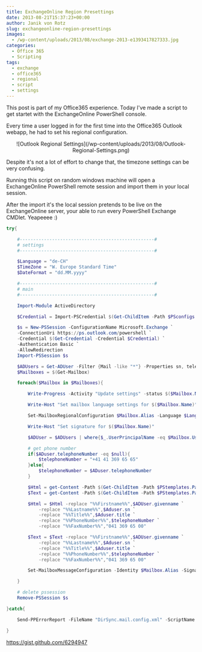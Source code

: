 ```yaml
---
title: ExchangeOnline Region Presettings
date: 2013-08-21T15:37:23+00:00
author: Janik von Rotz
slug: exchangeonline-region-presettings
images:
  - /wp-content/uploads/2013/08/exchange-2013-e1393417827333.jpg
categories:
  - Office 365
  - Scripting
tags:
  - exchange
  - office365
  - regional
  - script
  - settings
---
```

This post is part of my Office365 experience. Today I've made a script to get startet with the ExchangeOnline PowerShell console.

Every time a user logged in for the first time into the Office365 Outlook webapp, he had to set his regional configuration.

<!--more-->

<p style="text-align: center;">![Outlook Regional Settings](/wp-content/uploads/2013/08/Outlook-Regional-Settings.png)</p>

Despite it's not a lot of effort to change that, the timezone settings can be very confusing.

Running this script on random windows machine will open a ExchangeOnline PowerShell remote session and import them in your local session.

After the import it's the local session pretends to be live on the ExchangeOnline server, your able to run every PowerShell Exchange CMDlet. Yeapeeee :)

```powershell
try{

    #--------------------------------------------------#
    # settings
    #--------------------------------------------------#

    $Language = "de-CH"
    $TimeZone = "W. Europe Standard Time"
    $DateFormat = "dd.MM.yyyy"

    #--------------------------------------------------#
    # main
    #--------------------------------------------------#

    Import-Module ActiveDirectory

    $Credential = Import-PSCredential $(Get-ChildItem -Path $PSconfigs.Path -Filter "Office365.credentials.config.xml" -Recurse).FullName

    $s = New-PSSession -ConfigurationName Microsoft.Exchange `
    -ConnectionUri https://ps.outlook.com/powershell `
    -Credential $(Get-Credential -Credential $Credential) `
    -Authentication Basic `
    -AllowRedirection
    Import-PSSession $s

    $ADUsers = Get-ADUser -Filter {Mail -like "*"} -Properties sn, telephoneNumber, title
    $Mailboxes = $(Get-Mailbox)

    foreach($Mailbox in $Mailboxes){

        Write-Progress -Activity "Update settings" -status $($Mailbox.Name) -percentComplete ([Int32](([Array]::IndexOf($Mailboxes, $Mailbox)/($Mailboxes.count))*100))

        Write-Host "Set mailbox language settings for $($Mailbox.Name)"

        Set-MailboxRegionalConfiguration $Mailbox.Alias -Language $Language -TimeZone $TimeZone -LocalizeDefaultFolderName -DateFormat $DateFormat

        Write-Host "Set signature for $($Mailbox.Name)"

        $ADUser = $ADUsers | where{$_.UserPrincipalName -eq $Mailbox.UserPrincipalName} | select -First 1

        # get phone number
        if($ADuser.telephoneNumber -eq $null){
            $telephoneNumber = "+41 41 369 65 65"
        }else{
            $telephoneNumber = $ADuser.telephoneNumber
        }

        $Html = get-Content -Path $(Get-ChildItem -Path $PStemplates.Path -Filter "vbl signature.html" -Recurse).FullName
        $Text = get-Content -Path $(Get-ChildItem -Path $PStemplates.Path -Filter "vbl signature.txt" -Recurse).FullName

        $Html = $Html -replace "%%Firstname%%",$ADUser.givenname `
            -replace "%%Lastname%%",$Aduser.sn `
            -replace "%%Title%%",$Aduser.title `
            -replace "%%PhoneNumber%%",$telephoneNumber `
            -replace "%%FaxNumber%%","041 369 65 00"

        $Text = $Text -replace "%%Firstname%%",$ADUser.givenname `
            -replace "%%Lastname%%",$Aduser.sn `
            -replace "%%Title%%",$Aduser.title `
            -replace "%%PhoneNumber%%",$telephoneNumber `
            -replace "%%FaxNumber%%","041 369 65 00"

        Set-MailboxMessageConfiguration -Identity $Mailbox.Alias -SignatureHtml $HTML -AutoAddSignature $true -SignatureText $TEXT

    }

    # delete pssession
    Remove-PSSession $s

}catch{

    Send-PPErrorReport -FileName "DirSync.mail.config.xml" -ScriptName $MyInvocation.InvocationName

}
```

<a href="https://gist.github.com/6294947" target="_blank">https://gist.github.com/6294947</a>